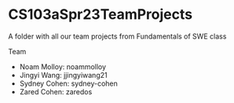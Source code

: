 # CS103aSpr23TeamProjects
A folder with all our team projects from Fundamentals of SWE class

Team
* Noam Molloy: noammolloy
* Jingyi Wang: jjingyiwang21
* Sydney Cohen: sydney-cohen
* Zared Cohen: zaredos